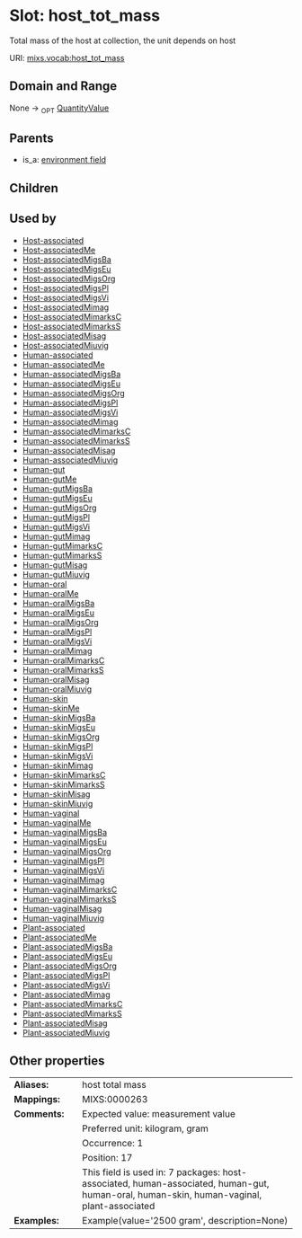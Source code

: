 
# Slot: host_tot_mass


Total mass of the host at collection, the unit depends on host

URI: [mixs.vocab:host_tot_mass](https://w3id.org/mixs/vocab/host_tot_mass)


## Domain and Range

None ->  <sub>OPT</sub> [QuantityValue](QuantityValue.md)

## Parents

 *  is_a: [environment field](environment_field.md)

## Children


## Used by

 * [Host-associated](Host-associated.md)
 * [Host-associatedMe](Host-associatedMe.md)
 * [Host-associatedMigsBa](Host-associatedMigsBa.md)
 * [Host-associatedMigsEu](Host-associatedMigsEu.md)
 * [Host-associatedMigsOrg](Host-associatedMigsOrg.md)
 * [Host-associatedMigsPl](Host-associatedMigsPl.md)
 * [Host-associatedMigsVi](Host-associatedMigsVi.md)
 * [Host-associatedMimag](Host-associatedMimag.md)
 * [Host-associatedMimarksC](Host-associatedMimarksC.md)
 * [Host-associatedMimarksS](Host-associatedMimarksS.md)
 * [Host-associatedMisag](Host-associatedMisag.md)
 * [Host-associatedMiuvig](Host-associatedMiuvig.md)
 * [Human-associated](Human-associated.md)
 * [Human-associatedMe](Human-associatedMe.md)
 * [Human-associatedMigsBa](Human-associatedMigsBa.md)
 * [Human-associatedMigsEu](Human-associatedMigsEu.md)
 * [Human-associatedMigsOrg](Human-associatedMigsOrg.md)
 * [Human-associatedMigsPl](Human-associatedMigsPl.md)
 * [Human-associatedMigsVi](Human-associatedMigsVi.md)
 * [Human-associatedMimag](Human-associatedMimag.md)
 * [Human-associatedMimarksC](Human-associatedMimarksC.md)
 * [Human-associatedMimarksS](Human-associatedMimarksS.md)
 * [Human-associatedMisag](Human-associatedMisag.md)
 * [Human-associatedMiuvig](Human-associatedMiuvig.md)
 * [Human-gut](Human-gut.md)
 * [Human-gutMe](Human-gutMe.md)
 * [Human-gutMigsBa](Human-gutMigsBa.md)
 * [Human-gutMigsEu](Human-gutMigsEu.md)
 * [Human-gutMigsOrg](Human-gutMigsOrg.md)
 * [Human-gutMigsPl](Human-gutMigsPl.md)
 * [Human-gutMigsVi](Human-gutMigsVi.md)
 * [Human-gutMimag](Human-gutMimag.md)
 * [Human-gutMimarksC](Human-gutMimarksC.md)
 * [Human-gutMimarksS](Human-gutMimarksS.md)
 * [Human-gutMisag](Human-gutMisag.md)
 * [Human-gutMiuvig](Human-gutMiuvig.md)
 * [Human-oral](Human-oral.md)
 * [Human-oralMe](Human-oralMe.md)
 * [Human-oralMigsBa](Human-oralMigsBa.md)
 * [Human-oralMigsEu](Human-oralMigsEu.md)
 * [Human-oralMigsOrg](Human-oralMigsOrg.md)
 * [Human-oralMigsPl](Human-oralMigsPl.md)
 * [Human-oralMigsVi](Human-oralMigsVi.md)
 * [Human-oralMimag](Human-oralMimag.md)
 * [Human-oralMimarksC](Human-oralMimarksC.md)
 * [Human-oralMimarksS](Human-oralMimarksS.md)
 * [Human-oralMisag](Human-oralMisag.md)
 * [Human-oralMiuvig](Human-oralMiuvig.md)
 * [Human-skin](Human-skin.md)
 * [Human-skinMe](Human-skinMe.md)
 * [Human-skinMigsBa](Human-skinMigsBa.md)
 * [Human-skinMigsEu](Human-skinMigsEu.md)
 * [Human-skinMigsOrg](Human-skinMigsOrg.md)
 * [Human-skinMigsPl](Human-skinMigsPl.md)
 * [Human-skinMigsVi](Human-skinMigsVi.md)
 * [Human-skinMimag](Human-skinMimag.md)
 * [Human-skinMimarksC](Human-skinMimarksC.md)
 * [Human-skinMimarksS](Human-skinMimarksS.md)
 * [Human-skinMisag](Human-skinMisag.md)
 * [Human-skinMiuvig](Human-skinMiuvig.md)
 * [Human-vaginal](Human-vaginal.md)
 * [Human-vaginalMe](Human-vaginalMe.md)
 * [Human-vaginalMigsBa](Human-vaginalMigsBa.md)
 * [Human-vaginalMigsEu](Human-vaginalMigsEu.md)
 * [Human-vaginalMigsOrg](Human-vaginalMigsOrg.md)
 * [Human-vaginalMigsPl](Human-vaginalMigsPl.md)
 * [Human-vaginalMigsVi](Human-vaginalMigsVi.md)
 * [Human-vaginalMimag](Human-vaginalMimag.md)
 * [Human-vaginalMimarksC](Human-vaginalMimarksC.md)
 * [Human-vaginalMimarksS](Human-vaginalMimarksS.md)
 * [Human-vaginalMisag](Human-vaginalMisag.md)
 * [Human-vaginalMiuvig](Human-vaginalMiuvig.md)
 * [Plant-associated](Plant-associated.md)
 * [Plant-associatedMe](Plant-associatedMe.md)
 * [Plant-associatedMigsBa](Plant-associatedMigsBa.md)
 * [Plant-associatedMigsEu](Plant-associatedMigsEu.md)
 * [Plant-associatedMigsOrg](Plant-associatedMigsOrg.md)
 * [Plant-associatedMigsPl](Plant-associatedMigsPl.md)
 * [Plant-associatedMigsVi](Plant-associatedMigsVi.md)
 * [Plant-associatedMimag](Plant-associatedMimag.md)
 * [Plant-associatedMimarksC](Plant-associatedMimarksC.md)
 * [Plant-associatedMimarksS](Plant-associatedMimarksS.md)
 * [Plant-associatedMisag](Plant-associatedMisag.md)
 * [Plant-associatedMiuvig](Plant-associatedMiuvig.md)

## Other properties

|  |  |  |
| --- | --- | --- |
| **Aliases:** | | host total mass |
| **Mappings:** | | MIXS:0000263 |
| **Comments:** | | Expected value: measurement value |
|  | | Preferred unit: kilogram, gram |
|  | | Occurrence: 1 |
|  | | Position: 17 |
|  | | This field is used in: 7 packages: host-associated, human-associated, human-gut, human-oral, human-skin, human-vaginal, plant-associated |
| **Examples:** | | Example(value='2500 gram', description=None) |

